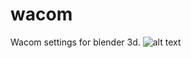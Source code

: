 # wacom
Wacom settings for blender 3d.
![alt text]([https://github.com/9fc24e64-efc2-468a-89d9-e61ecb8d9c22](https://raw.githubusercontent.com/ny4rlk0/wacom/main/WacomSettings.png)https://raw.githubusercontent.com/ny4rlk0/wacom/main/WacomSettings.png)
